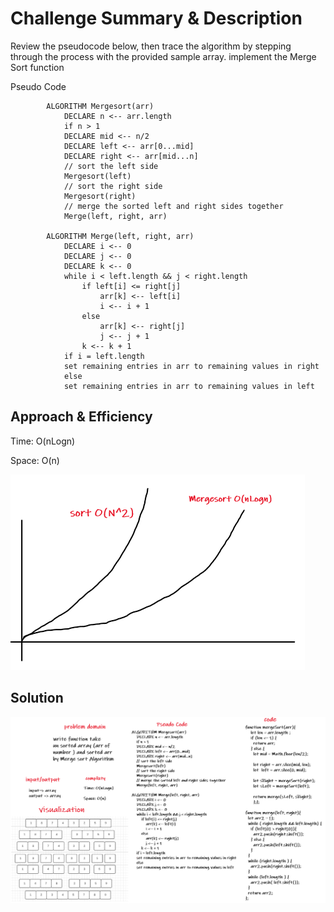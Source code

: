 # Challenge Summary & Description

Review the pseudocode below, then trace the algorithm by stepping through the process with the provided sample array. implement the Merge Sort function

Pseudo Code

            ALGORITHM Mergesort(arr)
                DECLARE n <-- arr.length 
                if n > 1
                DECLARE mid <-- n/2
                DECLARE left <-- arr[0...mid]
                DECLARE right <-- arr[mid...n]
                // sort the left side
                Mergesort(left)
                // sort the right side
                Mergesort(right)
                // merge the sorted left and right sides together
                Merge(left, right, arr)

            ALGORITHM Merge(left, right, arr)
                DECLARE i <-- 0
                DECLARE j <-- 0
                DECLARE k <-- 0
                while i < left.length && j < right.length
                    if left[i] <= right[j]
                        arr[k] <-- left[i]
                        i <-- i + 1
                    else
                        arr[k] <-- right[j]
                        j <-- j + 1
                    k <-- k + 1
                if i = left.length
                set remaining entries in arr to remaining values in right
                else
                set remaining entries in arr to remaining values in left

## Approach & Efficiency

Time: O(nLogn)

Space: O(n)


![msort](../assets/mergeSort1.PNG)


## Solution


![msort](../assets/merge22.PNG)
